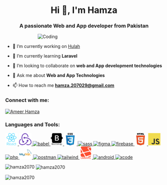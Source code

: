<h1 align="center">Hi 👋, I'm Hamza</h1>
<h3 align="center">A passionate Web and App developer from Pakistan</h3>
<img align="right" alt="Coding" width="400" src="https://cdn.dribbble.com/users/1162077/screenshots/3848914/programmer.gif">

<p align="left"> <a href="https://twitter.com/" target="blank"><img src="https://img.shields.io/twitter/follow/?logo=twitter&style=for-the-badge" alt="" /></a> </p>

- 🔭 I’m currently working on [Hulah](https://hulah.co)

- 🌱 I’m currently learning **Laravel**

- 👯 I’m looking to collaborate on **web and App development technologies**

- 💬 Ask me about **Web and App Technologies**

- 📫 How to reach me **hamza.207029@gmail.com**

<h3 align="left">Connect with me:</h3>
<p align="left">
<a href="https://www.linkedin.com/in/ameer-hamza-b55259260" target="blank"><img align="center" src="https://raw.githubusercontent.com/rahuldkjain/github-profile-readme-generator/master/src/images/icons/Social/linked-in-alt.svg" alt="Ameer Hamza" height="30" width="40" /></a>
</p>

<h3 align="left">Languages and Tools:</h3>
<p align="left">
<a href="https://reactjs.org/" target="_blank" rel="noreferrer"> <img src="https://raw.githubusercontent.com/devicons/devicon/master/icons/react/react-original-wordmark.svg" alt="react" width="40" height="40"/> </a> <a href="https://redux.js.org" target="_blank" rel="noreferrer"> <img src="https://raw.githubusercontent.com/devicons/devicon/master/icons/redux/redux-original.svg" alt="redux" width="40" height="40"/> </a> 
<a href="https://babeljs.io/" target="_blank" rel="noreferrer"> <img src="https://www.vectorlogo.zone/logos/babeljs/babeljs-icon.svg" alt="babel" width="40" height="40"/> </a> <a href="https://getbootstrap.com" target="_blank" rel="noreferrer"> <img src="https://raw.githubusercontent.com/devicons/devicon/master/icons/bootstrap/bootstrap-plain-wordmark.svg" alt="bootstrap" width="40" height="40"/> </a>  <a href="https://www.w3schools.com/css/" target="_blank" rel="noreferrer"> <img src="https://raw.githubusercontent.com/devicons/devicon/master/icons/css3/css3-original-wordmark.svg" alt="css3" width="40" height="40"/> </a> <a href="https://sass-lang.com/" target="_blank" rel="noreferrer"> <img src="https://www.vectorlogo.zone/logos/sass-lang/sass-lang-icon.svg" alt="sass" width="40" height="40"/> </a>  <a href="https://www.figma.com/" target="_blank" rel="noreferrer"> <img src="https://www.vectorlogo.zone/logos/figma/figma-icon.svg" alt="figma" width="40" height="40"/> </a> <a href="https://firebase.google.com/" target="_blank" rel="noreferrer"> <img src="https://www.vectorlogo.zone/logos/firebase/firebase-icon.svg" alt="firebase" width="40" height="40"/> </a> <a href="https://www.w3.org/html/" target="_blank" rel="noreferrer"> <img src="https://raw.githubusercontent.com/devicons/devicon/master/icons/html5/html5-original-wordmark.svg" alt="html5" width="40" height="40"/> </a> <a href="https://developer.mozilla.org/en-US/docs/Web/JavaScript" target="_blank" rel="noreferrer"> <img src="https://raw.githubusercontent.com/devicons/devicon/master/icons/javascript/javascript-original.svg" alt="javascript" width="40" height="40"/></a> <a href="https://php.net" target="_blank" rel="noreferrer"> <img src="https://www.vectorlogo.zone/logos/php/php-icon.svg" alt="php" width="40" height="40"/></a><a href="https://www.mysql.com/" target="_blank" rel="noreferrer"> <img src="https://raw.githubusercontent.com/devicons/devicon/master/icons/mysql/mysql-original-wordmark.svg" alt="mysql" width="40" height="40"/> </a> <a href="https://postman.com" target="_blank" rel="noreferrer"> <img src="https://www.vectorlogo.zone/logos/getpostman/getpostman-icon.svg" alt="postman" width="40" height="40"/> </a><a href="https://tailwindcss.com/" target="_blank" rel="noreferrer"> <img src="https://www.vectorlogo.zone/logos/tailwindcss/tailwindcss-icon.svg" alt="tailwind" width="40" height="40"/> </a><a href="https://laravel.com/" target="_blank" rel="noreferrer"> <img src="https://raw.githubusercontent.com/devicons/devicon/master/icons/laravel/laravel-plain-wordmark.svg" alt="laravel" width="40" height="40"/> </a> <a href="https://developer.android.com/" target="_blank" rel="noreferrer"> <img src="https://www.vectorlogo.zone/logos/android/android-tile.svg" alt="android" width="40" height="40"/> </a>
<a href="https://developer.apple.com/xcode/" target="_blank" rel="noreferrer"> <img src="https://www.vectorlogo.zone/logos/apple_xcode/apple_xcode-icon.svg" alt="xcode" width="40" height="40"/> </a>

</p>

<p><img align="left" src="https://github-readme-stats.vercel.app/api/top-langs?username=hamza2070&show_icons=true&locale=en&layout=compact" alt="hamza2070" /></p>

<p>&nbsp;<img align="center" src="https://github-readme-stats.vercel.app/api?username=hamza2070&show_icons=true&locale=en" alt="hamza2070" /></p>

<p><img align="center" src="https://github-readme-streak-stats.herokuapp.com/?user=hamza2070&" alt="hamza2070" /></p>

<!---
hamza2070/hamza2070 is a ✨ special ✨ repository because its `README.md` (this file) appears on your GitHub profile.
You can click the Preview link to take a look at your changes.
--->
